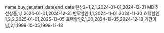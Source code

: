 name,buy,get,start_date,end_date
탄산2+1,2,1,2024-01-01,2024-12-31
MD추천상품,1,1,2024-01-01,2024-12-31
반짝할인,1,1,2024-11-01,2024-11-30
효택할인1,2,2,2025-01-01,2025-10-05
효택할인2,1,30,2024-10-05,2024-12-18
기간아님,2,1,1999-10-05,1999-12-18
